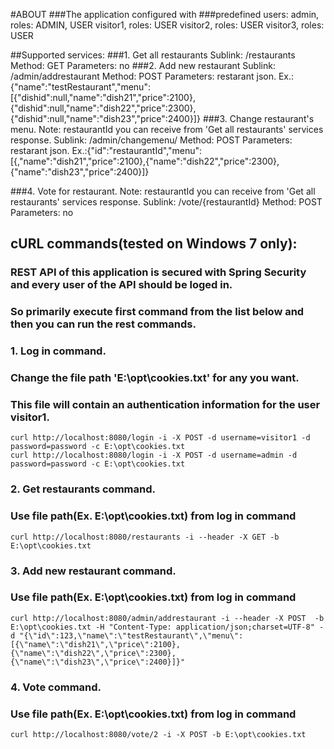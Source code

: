 #ABOUT
###The application configured with
###predefined users:
	admin, roles: ADMIN, USER
	visitor1, roles: USER
	visitor2, roles: USER
	visitor3, roles: USER

##Supported services:
###1. Get all restaurants
	Sublink: /restaurants
	Method: GET
	Parameters: no
###2. Add new restaurant
	Sublink: /admin/addrestaurant
	Method: POST
	Parameters: restarant json. Ex.:{"name":"testRestaurant","menu":[{"dishid":null,"name":"dish21","price":2100},{"dishid":null,"name":"dish22","price":2300},{"dishid":null,"name":"dish23","price":2400}]}
###3. Change restaurant's menu. Note: restaurantId you can receive from 'Get all restaurants' services response. 
	Sublink: /admin/changemenu/
	Method: POST
	Parameters: restarant json. Ex.:{"id":"restaurantId","menu":[{,"name":"dish21","price":2100},{"name":"dish22","price":2300},{"name":"dish23","price":2400}]}

###4. Vote for restaurant. Note: restaurantId you can receive from 'Get all restaurants' services response.
	Sublink: /vote/{restaurantId}
	Method: POST
	Parameters: no

## cURL commands(tested on Windows 7 only):
### REST API of this application is secured with Spring Security and every user of the API should be loged in.
### So primarily execute first command from the list below and then you can run the rest commands.
### 1. Log in command.
### Change the file path 'E:\opt\cookies.txt' for any you want.
### This file will contain an authentication information for the user visitor1.
	curl http://localhost:8080/login -i -X POST -d username=visitor1 -d password=password -c E:\opt\cookies.txt
	curl http://localhost:8080/login -i -X POST -d username=admin -d password=password -c E:\opt\cookies.txt

### 2. Get restaurants command.
### Use file path(Ex. E:\opt\cookies.txt) from log in command
	curl http://localhost:8080/restaurants -i --header -X GET -b E:\opt\cookies.txt

### 3. Add new restaurant command.
###  Use file path(Ex. E:\opt\cookies.txt) from log in command
	curl http://localhost:8080/admin/addrestaurant -i --header -X POST  -b E:\opt\cookies.txt -H "Content-Type: application/json;charset=UTF-8" -d "{\"id\":123,\"name\":\"testRestaurant\",\"menu\":[{\"name\":\"dish21\",\"price\":2100},{\"name\":\"dish22\",\"price\":2300},{\"name\":\"dish23\",\"price\":2400}]}"

### 4. Vote command.
###  Use file path(Ex. E:\opt\cookies.txt) from log in command
	curl http://localhost:8080/vote/2 -i -X POST -b E:\opt\cookies.txt

